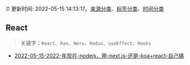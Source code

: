 :alarm_clock: 更新时间: 2022-05-15 14:13:17。[来源分类](../README.md)、[标签分类](../TAGS.md)、[时间分类](../TIMELINE.md)

## React


> 关键字：`React`、`Rax`、`Nerv`、`Redux`、`useEffect`、`Hooks`



- [2022-05-15-2022-年现在-nodejs，用-next.js-还是-koa+react-自己搞](https://www.v2ex.com/t/852982) 